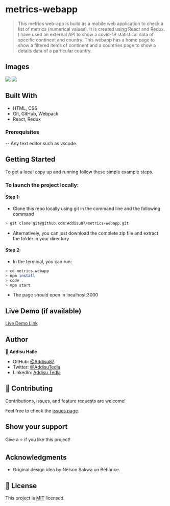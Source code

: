 # metrics-webapp

> This metrics web-app is build as a mobile web application to check a list of metrics (numerical values). It is created using React and Redux. I have used an external API to show a covid-19 statistical data of specific continent and country. This webapp has a home page to show a filtered items of continent and a countries page to show a details data of a particular country.

## Images

![](https://i.imgur.com/v2kcRAh.png)
![](https://i.imgur.com/Q55ds5R.png)

## Built With

- HTML, CSS
- Git, GitHub, Webpack
- React, Redux

### Prerequisites

-- Any text editor such as vscode.

## Getting Started

To get a local copy up and running follow these simple example steps.

### To launch the project locally:

#### Step 1:

- Clone this repo locally using git in the command line and the following command

```bash
> git clone git@github.com:Addisu87/metrics-webapp.git
```

- Alternatively, you can just download the complete zip file and extract the folder in your directory

#### Step 2:

- In the terminal, you can run:

```bash
> cd metrics-webapp
> npm install
> code .
> npm start
```

- The page should open in localhost:3000

## Live Demo (if available)

[Live Demo Link](https://metrics-webapp-addisu87.vercel.app/)

## Author

👤 **Addisu Haile**

- GitHub: [@Addisu87](https://github.com/Addisu87)
- Twitter: [@AddisuTedla](https://twitter.com/AddisuTedla)
- LinkedIn: [Addisu Tedla](www.linkedin.com/in/addisu-tedla/)

## 🤝 Contributing

Contributions, issues, and feature requests are welcome!

Feel free to check the [issues page](https://github.com/Addisu87/metrics-webapp/issues).

## Show your support

Give a ⭐️ if you like this project!

## Acknowledgments

- Original design idea by Nelson Sakwa on Behance.

## 📝 License

This project is [MIT](./MIT.md) licensed.
